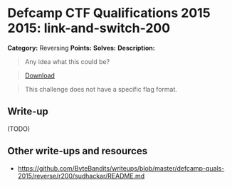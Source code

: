 # Defcamp CTF Qualifications 2015 2015: link-and-switch-200

**Category:** Reversing
**Points:**
**Solves:**
**Description:**

> Any idea what this could be?

> [Download](r200) 

> This challenge does not have a specific flag format.


## Write-up

(TODO)

## Other write-ups and resources

* <https://github.com/ByteBandits/writeups/blob/master/defcamp-quals-2015/reverse/r200/sudhackar/README.md>
